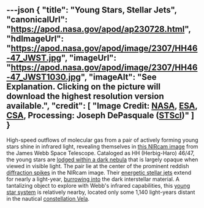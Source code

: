 ---json
{
  "title": "Young Stars, Stellar Jets",
  "canonicalUrl": "https://apod.nasa.gov/apod/ap230728.html",
  "hdImageUrl": "https://apod.nasa.gov/apod/image/2307/HH46-47_JWST.jpg",
  "imageUrl": "https://apod.nasa.gov/apod/image/2307/HH46-47_JWST1030.jpg",
  "imageAlt": "See Explanation. Clicking on the picture will download the highest resolution version available.",
  "credit": [
    "Image Credit: [NASA](https://www.nasa.gov/), [ESA](https://www.esa.int/), [CSA](https://www.asc-csa.gc.ca/eng/), Processing: Joseph DePasquale ([STScI](https://www.stsci.edu/))"
  ]
}
---

High-speed outflows of molecular gas from a pair of actively forming young stars shine in infrared light, revealing themselves in [this NIRcam image](https://webbtelescope.org/contents/media/images/2023/131/01H53089T1FMZZN48VD4Z73FRC) from the James Webb Space Telescope. Cataloged as HH (Herbig-Haro) 46/47, the young stars are [lodged within a dark nebula](https://www.eso.org/public/ireland/images/eso1336c/) that is largely opaque when viewed in visible light. The pair lie at the center of the prominent reddish [diffraction spikes](https://webbtelescope.org/contents/media/images/01G529MX46J7AFK61GAMSHKSSN) in the NIRcam image. Their [energetic stellar jets](https://webbtelescope.org/contents/media/images/2018/53/4266-Image?Tag=Stellar%20Jets) extend for nearly a light-year, [burrowing into](https://www.spitzer.caltech.edu/image/ssc2003-06f-embedded-outflow-in-hh-46-47) the dark interstellar material. A tantalizing object to explore with Webb's infrared capabilities, this [young star system](http://arxiv.org/abs/astro-ph/0304258) is relatively nearby, located only some 1,140 light-years distant in the nautical [constellation Vela](http://www.hawastsoc.org/deepsky/vel/index.html).
